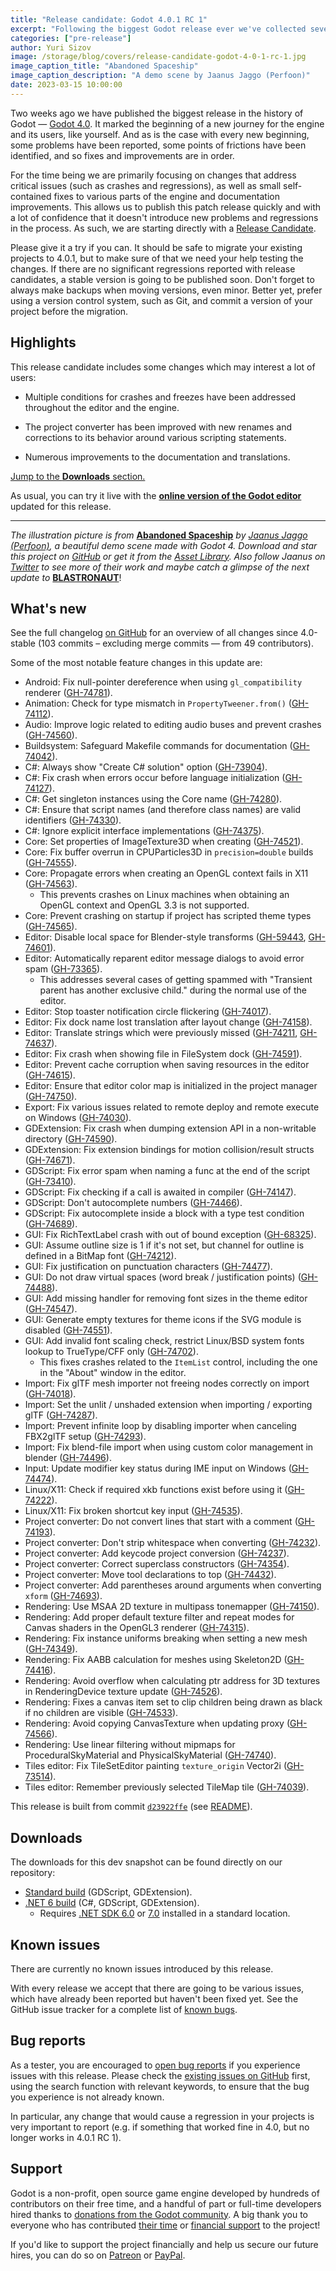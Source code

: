 ```yaml
---
title: "Release candidate: Godot 4.0.1 RC 1"
excerpt: "Following the biggest Godot release ever we've collected several critical fixes and smaller usability improvements to make your experience with 4.0 more pleasant. This is the first release candidate for early adopters to test the changes, with the stable 4.0.1 release coming soon after."
categories: ["pre-release"]
author: Yuri Sizov
image: /storage/blog/covers/release-candidate-godot-4-0-1-rc-1.jpg
image_caption_title: "Abandoned Spaceship"
image_caption_description: "A demo scene by Jaanus Jaggo (Perfoon)"
date: 2023-03-15 10:00:00
---
```


Two weeks ago we have published the biggest release in the history of Godot — [Godot 4.0](/article/godot-4-0-sets-sail). It marked the beginning of a new journey for the engine and its users, like yourself. And as is the case with every new beginning, some problems have been reported, some points of frictions have been identified, and so fixes and improvements are in order.

For the time being we are primarily focusing on changes that address critical issues (such as crashes and regressions), as well as small self-contained fixes to various parts of the engine and documentation improvements. This allows us to publish this patch release quickly and with a lot of confidence that it doesn't introduce new problems and regressions in the process. As such, we are starting directly with a [Release Candidate](https://en.wikipedia.org/wiki/Software_release_life_cycle#Release_candidate).

Please give it a try if you can. It should be safe to migrate your existing projects to 4.0.1, but to make sure of that we need your help testing the changes. If there are no significant regressions reported with release candidates, a stable version is going to be published soon. Don't forget to always make backups when moving versions, even minor. Better yet, prefer using a version control system, such as Git, and commit a version of your project before the migration.

## Highlights

This release candidate includes some changes which may interest a lot of users:

- Multiple conditions for crashes and freezes have been addressed throughout the editor and the engine.

- The project converter has been improved with new renames and corrections to its behavior around various scripting statements.

- Numerous improvements to the documentation and translations.

[Jump to the **Downloads** section.](#downloads)

As usual, you can try it live with the [**online version of the Godot editor**](https://editor.godotengine.org/releases/4.0.1.rc1/godot.editor.html) updated for this release.

-----

*The illustration picture is from* [**Abandoned Spaceship**](https://www.youtube.com/watch?v=Fm9a6FGBWbs) *by [Jaanus Jaggo (Perfoon)](https://twitter.com/JaanusJaggo), a beautiful demo scene made with Godot 4. Download and star this project on [GitHub](https://github.com/perfoon/Abandoned-Spaceship-Godot-Demo) or get it from the [Asset Library](https://godotengine.org/asset-library/asset/1733). Also follow Jaanus on [Twitter](https://twitter.com/JaanusJaggo) to see more of their work and maybe catch a glimpse of the next update to* [**BLASTRONAUT**](https://store.steampowered.com/app/1392650/BLASTRONAUT/?curator_clanid=41324400)!

## What's new

See the full changelog [on GitHub](https://github.com/godotengine/godot/compare/4.0-stable...d23922ffebe48f29126c003411495737d07e5a9f) for an overview of all changes since 4.0-stable (103 commits – excluding merge commits ― from 49 contributors).

Some of the most notable feature changes in this update are:

- Android: Fix null-pointer dereference when using `gl_compatibility` renderer ([GH-74781](https://github.com/godotengine/godot/pull/74781)).
- Animation: Check for type mismatch in `PropertyTweener.from()` ([GH-74112](https://github.com/godotengine/godot/pull/74112)).
- Audio: Improve logic related to editing audio buses and prevent crashes ([GH-74560](https://github.com/godotengine/godot/pull/74560)).
- Buildsystem: Safeguard Makefile commands for documentation ([GH-74042](https://github.com/godotengine/godot/pull/74042)).
- C#: Always show "Create C# solution" option ([GH-73904](https://github.com/godotengine/godot/pull/73904)).
- C#: Fix crash when errors occur before language initialization ([GH-74127](https://github.com/godotengine/godot/pull/74127)).
- C#: Get singleton instances using the Core name ([GH-74280](https://github.com/godotengine/godot/pull/74280)).
- C#: Ensure that script names (and therefore class names) are valid identifiers ([GH-74330](https://github.com/godotengine/godot/pull/74330)).
- C#: Ignore explicit interface implementations ([GH-74375](https://github.com/godotengine/godot/pull/74375)).
- Core: Set properties of ImageTexture3D when creating ([GH-74521](https://github.com/godotengine/godot/pull/74521)).
- Core: Fix buffer overrun in CPUParticles3D in `precision=double` builds ([GH-74555](https://github.com/godotengine/godot/pull/74555)).
- Core: Propagate errors when creating an OpenGL context fails in X11 ([GH-74563](https://github.com/godotengine/godot/pull/74563)).
  - This prevents crashes on Linux machines when obtaining an OpenGL context and OpenGL 3.3 is not supported.
- Core: Prevent crashing on startup if project has scripted theme types ([GH-74565](https://github.com/godotengine/godot/pull/74565)).
- Editor: Disable local space for Blender-style transforms ([GH-59443](https://github.com/godotengine/godot/pull/59443), [GH-74601](https://github.com/godotengine/godot/pull/74601)).
- Editor: Automatically reparent editor message dialogs to avoid error spam ([GH-73365](https://github.com/godotengine/godot/pull/73365)).
  - This addresses several cases of getting spammed with "Transient parent has another exclusive child." during the normal use of the editor.
- Editor: Stop toaster notification circle flickering ([GH-74017](https://github.com/godotengine/godot/pull/74017)).
- Editor: Fix dock name lost translation after layout change ([GH-74158](https://github.com/godotengine/godot/pull/74158)).
- Editor: Translate strings which were previously missed ([GH-74211](https://github.com/godotengine/godot/pull/74211), [GH-74637](https://github.com/godotengine/godot/pull/74637)).
- Editor: Fix crash when showing file in FileSystem dock ([GH-74591](https://github.com/godotengine/godot/pull/74591)).
- Editor: Prevent cache corruption when saving resources in the editor ([GH-74615](https://github.com/godotengine/godot/pull/74615)).
- Editor: Ensure that editor color map is initialized in the project manager ([GH-74750](https://github.com/godotengine/godot/pull/74750)).
- Export: Fix various issues related to remote deploy and remote execute on Windows ([GH-74030](https://github.com/godotengine/godot/pull/74030)).
- GDExtension: Fix crash when dumping extension API in a non-writable directory ([GH-74590](https://github.com/godotengine/godot/pull/74590)).
- GDExtension: Fix extension bindings for motion collision/result structs ([GH-74671](https://github.com/godotengine/godot/pull/74671)).
- GDScript: Fix error spam when naming a func at the end of the script ([GH-73410](https://github.com/godotengine/godot/pull/73410)).
- GDScript: Fix checking if a call is awaited in compiler ([GH-74147](https://github.com/godotengine/godot/pull/74147)).
- GDScript: Don't autocomplete numbers ([GH-74466](https://github.com/godotengine/godot/pull/74466)).
- GDScript: Fix autocomplete inside a block with a type test condition ([GH-74689](https://github.com/godotengine/godot/pull/74689)).
- GUI: Fix RichTextLabel crash with out of bound exception ([GH-68325](https://github.com/godotengine/godot/pull/68325)).
- GUI: Assume outline size is 1 if it's not set, but channel for outline is defined in a BitMap font ([GH-74212](https://github.com/godotengine/godot/pull/74212)).
- GUI: Fix justification on punctuation characters ([GH-74477](https://github.com/godotengine/godot/pull/74477)).
- GUI: Do not draw virtual spaces (word break / justification points) ([GH-74488](https://github.com/godotengine/godot/pull/74488)).
- GUI: Add missing handler for removing font sizes in the theme editor ([GH-74547](https://github.com/godotengine/godot/pull/74547)).
- GUI: Generate empty textures for theme icons if the SVG module is disabled ([GH-74551](https://github.com/godotengine/godot/pull/74551)).
- GUI: Add invalid font scaling check, restrict Linux/BSD system fonts lookup to TrueType/CFF only ([GH-74702](https://github.com/godotengine/godot/pull/74702)).
  - This fixes crashes related to the `ItemList` control, including the one in the "About" window in the editor.
- Import: Fix glTF mesh importer not freeing nodes correctly on import ([GH-74018](https://github.com/godotengine/godot/pull/74018)).
- Import: Set the unlit / unshaded extension when importing / exporting glTF ([GH-74287](https://github.com/godotengine/godot/pull/74287)).
- Import: Prevent infinite loop by disabling importer when canceling FBX2glTF setup ([GH-74293](https://github.com/godotengine/godot/pull/74293)).
- Import: Fix blend-file import when using custom color management in blender ([GH-74496](https://github.com/godotengine/godot/pull/74496)).
- Input: Update modifier key status during IME input on Windows ([GH-74474](https://github.com/godotengine/godot/pull/74474)).
- Linux/X11: Check if required xkb functions exist before using it ([GH-74222](https://github.com/godotengine/godot/pull/74222)).
- Linux/X11: Fix broken shortcut key input ([GH-74535](https://github.com/godotengine/godot/pull/74535)).
- Project converter: Do not convert lines that start with a comment ([GH-74193](https://github.com/godotengine/godot/pull/74193)).
- Project converter: Don't strip whitespace when converting ([GH-74232](https://github.com/godotengine/godot/pull/74232)).
- Project converter: Add keycode project conversion ([GH-74237](https://github.com/godotengine/godot/pull/74237)).
- Project converter: Correct superclass constructors ([GH-74354](https://github.com/godotengine/godot/pull/74354)).
- Project converter: Move tool declarations to top ([GH-74432](https://github.com/godotengine/godot/pull/74432)).
- Project converter: Add parentheses around arguments when converting `xform` ([GH-74693](https://github.com/godotengine/godot/pull/74693)).
- Rendering: Use MSAA 2D texture in multipass tonemapper ([GH-74150](https://github.com/godotengine/godot/pull/74150)).
- Rendering: Add proper default texture filter and repeat modes for Canvas shaders in the OpenGL3 renderer ([GH-74315](https://github.com/godotengine/godot/pull/74315)).
- Rendering: Fix instance uniforms breaking when setting a new mesh ([GH-74349](https://github.com/godotengine/godot/pull/74349)).
- Rendering: Fix AABB calculation for meshes using Skeleton2D ([GH-74416](https://github.com/godotengine/godot/pull/74416)).
- Rendering: Avoid overflow when calculating ptr address for 3D textures in RenderingDevice texture update ([GH-74526](https://github.com/godotengine/godot/pull/74526)).
- Rendering: Fixes a canvas item set to clip children being drawn as black if no children are visible ([GH-74533](https://github.com/godotengine/godot/pull/74533)).
- Rendering: Avoid copying CanvasTexture when updating proxy ([GH-74566](https://github.com/godotengine/godot/pull/74566)).
- Rendering: Use linear filtering without mipmaps for ProceduralSkyMaterial and PhysicalSkyMaterial ([GH-74740](https://github.com/godotengine/godot/pull/74740)).
- Tiles editor: Fix TileSetEditor painting `texture_origin` Vector2i ([GH-73514](https://github.com/godotengine/godot/pull/73514)).
- Tiles editor: Remember previously selected TileMap tile ([GH-74039](https://github.com/godotengine/godot/pull/74039)).

This release is built from commit [`d23922ffe`](https://github.com/godotengine/godot/commit/d23922ffebe48f29126c003411495737d07e5a9f) (see [README](https://github.com/godotengine/godot-builds/releases/download/4.0.1-rc1/README.txt)).

## Downloads

The downloads for this dev snapshot can be found directly on our repository:

* [Standard build](https://github.com/godotengine/godot-builds/releases/4.0.1-rc1) (GDScript, GDExtension).
* [.NET 6 build](https://github.com/godotengine/godot-builds/releases/4.0.1-rc1) (C#, GDScript, GDExtension).
  - Requires [.NET SDK 6.0](https://dotnet.microsoft.com/en-us/download/dotnet/6.0) or [7.0](https://dotnet.microsoft.com/en-us/download/dotnet/7.0) installed in a standard location.

## Known issues

There are currently no known issues introduced by this release.

With every release we accept that there are going to be various issues, which have already been reported but haven't been fixed yet. See the GitHub issue tracker for a complete list of [known bugs](https://github.com/godotengine/godot/issues?q=is%3Aissue+is%3Aopen+label%3Abug+).

## Bug reports

As a tester, you are encouraged to [open bug reports](https://github.com/godotengine/godot/issues) if you experience issues with this release. Please check the [existing issues on GitHub](https://github.com/godotengine/godot/issues) first, using the search function with relevant keywords, to ensure that the bug you experience is not already known.

In particular, any change that would cause a regression in your projects is very important to report (e.g. if something that worked fine in 4.0, but no longer works in 4.0.1 RC 1).

## Support

Godot is a non-profit, open source game engine developed by hundreds of contributors on their free time, and a handful of part or full-time developers hired thanks to [donations from the Godot community](/donate). A big thank you to everyone who has contributed [their time](https://github.com/godotengine/godot/blob/master/AUTHORS.md) or [financial support](https://github.com/godotengine/godot/blob/master/DONORS.md) to the project!

If you'd like to support the project financially and help us secure our future hires, you can do so on [Patreon](https://www.patreon.com/godotengine) or [PayPal](/donate).
